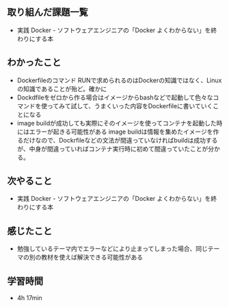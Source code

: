 ## 取り組んだ課題一覧
- 実践 Docker - ソフトウェアエンジニアの「Docker よくわからない」を終わりにする本
## わかったこと
- Dockerfileのコマンド RUNで求められるのはDockerの知識ではなく、Linuxの知識であることが殆ど。確かに
- Dockdfileをゼロから作る場合はイメージからbashなどで起動して色々なコマンドを使ってみて試して、うまくいった内容をDockerfileに書いていくことになる
- image buildが成功しても実際にそのイメージを使ってコンテナを起動した時にはエラーが起きる可能性がある
  image buildは情報を集めたイメージを作るだけなので、Dockrfileなどの文法が間違っていなければbuildは成功するが、中身が間違っていればコンテナ実行時に初めて間違っていたことが分かる。
## 次やること
- 実践 Docker - ソフトウェアエンジニアの「Docker よくわからない」を終わりにする本
## 感じたこと
- 勉強しているテーマ内でエラーなどにより止まってしまった場合、同じテーマの別の教材を使えば解決できる可能性がある
## 学習時間
- 4h 17min
